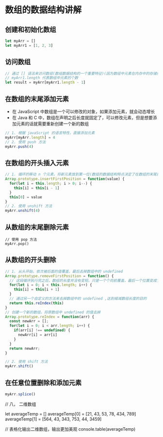 <!--
 * @Author: x09898 coder_xujie@163.com
 * @Date: 2022-10-17 20:21:48
 * @LastEditors: x09898 coder_xujie@163.com
 * @FilePath: \HTML-CSS-Javascript-\dataStructure\arrStructure.md
 * @Description: 
-->
# 数组的数据结构讲解

## 创建和初始化数组

```js
let myArr = []
let myArr1 = [1, 2, 3]
```

## 访问数组

```js
// 通过 [] 语法来访问数组(数组数据结构的一个重要特征)(因为数组中元素在内存中的存储位置是相邻的)
// myArr1.length 代表数组中元素的个数
let result = myArr[myArr1.length - 1]
```

## 在数组的末尾添加元素

* 在 JavaScript 中数组是一个可以修改的对象，如果添加元素，就会动态增长
* 在 Java 和 C 中，数组在声明之后长度就固定了，可以修改元素，但是想要添加元素的话就需要重新创建一个新的数组
  
```js
// 1. 根据 javaScript 的语言特性，直接添加元素
myArr[myArr.length] = 4
// 2. 使用 push 方法
myArr.push(4)
```

## 在数组的开头插入元素

```js
// 1. 循环的移动 n 个元素，将新元素放到第一位(数组的数据结构特点决定了在数组的末尾操作的时间复杂度为O(1),在数组的开头操作的时间复杂度为O(n))
Array.prototype.insertFirstPosition = function(value) {
  for(let i = this.length; i > 0; i--) {
    this[i] = this[i - 1]
  }
  this[0] = value
}
// 2. 使用 unshift 方法
myArr.unshift(4)
```

## 从数组的末尾删除元素

```JS
// 使用 pop 方法
myArr.pop()
```

## 从数组的开头删除

```js
// 1. 从头开始，依次被后面的值覆盖，最后去掉数组中的 undefined
Array.prototype.removeFirstPosition = function() {
  // 这段循环执行完之后，数组的长度并没有变短。只是一个个向前覆盖，最后一个位置变成了 undefined 而已
  for(let i = 0; i < this.length; i++) {
    this[i] = this[i + 1]
  }
  // 通过另一个自定义的方法来去掉数组中的 undefined ,达到缩减数组长度的目的
  return this.reIndex(this)
}
// 创建一个新的数组，将原数组中 undefined 的值去掉
Array.prototype.reIndex = function(arr) {
  const newArr = [];
  for(let i = 0; i < arr.length; i++) {
    if(arr[i] !== undefined) {
      newArr[i] = arr[i]
    }
  }
  return newArr;
}

// 2. 使用 shift 方法
myArr.shift()
```

## 在任意位置删除和添加元素

```js
myArr.splice()
```

// 八， 二维数组

let averageTemp = []
averageTemp[0] = [21, 43, 53, 78, 434, 789]
averageTemp[1] = [564, 43, 343, 753, 44, 3459]

// 表格化输出二维数组，输出更加美观
console.table(averageTemp)
```
